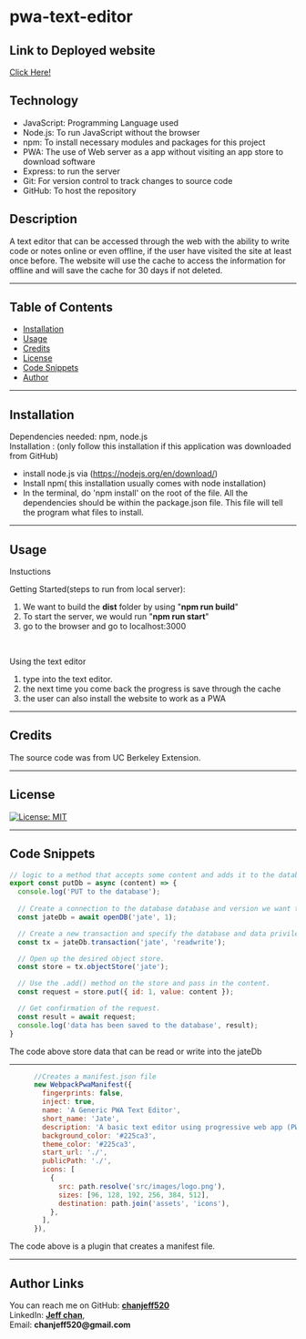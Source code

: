 # pwa-text-editor

## Link to Deployed website

[Click Here!](https://drive.google.com/file/d/1j0ZkmlX3HeURuBXR1YpcFJCDX-yVGbgR/view)

## Technology

- JavaScript: Programming Language used
- Node.js: To run JavaScript without the browser
- npm: To install necessary modules and packages for this project
- PWA: The use of Web server as a app without visiting an app store to download software
- Express: to run the server
- Git: For version control to track changes to source code
- GitHub: To host the repository

## Description

A text editor that can be accessed through the web with the ability to write code or notes online or even offline, if the user have visited the site at least once before. The website will use the cache to access the information for offline and will save the cache for 30 days if not deleted.
<hr>

## Table of Contents

- [Installation](#installation)
- [Usage](#usage)
- [Credits](#credits)
- [License](#license)
- [Code Snippets](#code-snippets)
- [Author](#author-links)

<hr>


## Installation

  Dependencies needed: npm, node.js<br>
  Installation : (only follow this installation if this application was downloaded from GitHub)
   - install node.js via (https://nodejs.org/en/download/)
   - Install npm( this installation usually comes with node installation)
   - In the terminal, do 'npm install' on the root of the file. All the dependencies should be within the package.json file. This file will tell the program what files to install.

<hr>

## Usage

Instuctions <br>

Getting Started(steps to run from local server):
1) We want to build the __dist__ folder by using "__npm run build__"
2) To start the server, we would run "__npm run start__"
3) go to the browser and go to localhost:3000
<br>

Using the text editor
1) type into the text editor.
2) the next time you come back the progress is save through the cache
3) the user can also install the website to work as a PWA
<hr>


## Credits

The source code was from UC Berkeley Extension.
<hr>

## License

[![License: MIT](https://img.shields.io/badge/License-MIT-yellow.svg)](https://opensource.org/licenses/MIT)
<hr>

## Code Snippets

```js
// logic to a method that accepts some content and adds it to the database
export const putDb = async (content) => {
  console.log('PUT to the database');
  
  // Create a connection to the database database and version we want to use.
  const jateDb = await openDB('jate', 1);

  // Create a new transaction and specify the database and data privileges.
  const tx = jateDb.transaction('jate', 'readwrite');

  // Open up the desired object store.
  const store = tx.objectStore('jate');

  // Use the .add() method on the store and pass in the content.
  const request = store.put({ id: 1, value: content });

  // Get confirmation of the request.
  const result = await request;
  console.log('data has been saved to the database', result);
}
```

The code above store data that can be read or write into the jateDb
<hr>

```js
      //Creates a manifest.json file
      new WebpackPwaManifest({
        fingerprints: false,
        inject: true,
        name: 'A Generic PWA Text Editor',
        short_name: 'Jate',
        description: 'A basic text editor using progressive web app (PWA)',
        background_color: '#225ca3',
        theme_color: '#225ca3',
        start_url: './',
        publicPath: './',
        icons: [
          {
            src: path.resolve('src/images/logo.png'),
            sizes: [96, 128, 192, 256, 384, 512],
            destination: path.join('assets', 'icons'),
          },
        ],
      }),

```

The code above is a plugin that creates a manifest file.
<hr>

## Author Links

  You can reach me on
  GitHub: [__chanjeff520__](https://github.com/chanjeff520) <br>
  LinkedIn: [__Jeff chan__](https://www.linkedin.com/in/jefflchan/),<br>
  Email:  __chanjeff520@gmail.com__